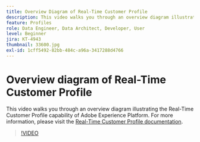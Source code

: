 ```yaml
---
title: Overview Diagram of Real-Time Customer Profile
description: This video walks you through an overview diagram illustrating the Real-Time Customer Profile capability of Adobe Experience Platform.
feature: Profiles
role: Data Engineer, Data Architect, Developer, User
level: Beginner
jira: KT-4943
thumbnail: 33600.jpg
exl-id: 1cff5492-82bb-484c-a96a-3417288d4766
---
```

# Overview diagram of Real-Time Customer Profile

This video walks you through an overview diagram illustrating the Real-Time Customer Profile capability of Adobe Experience Platform. For more information, please visit the [Real-Time Customer Profile documentation](https://experienceleague.adobe.com/docs/experience-platform/profile/home.html).

>[!VIDEO](https://video.tv.adobe.com/v/33600?learn=on)
